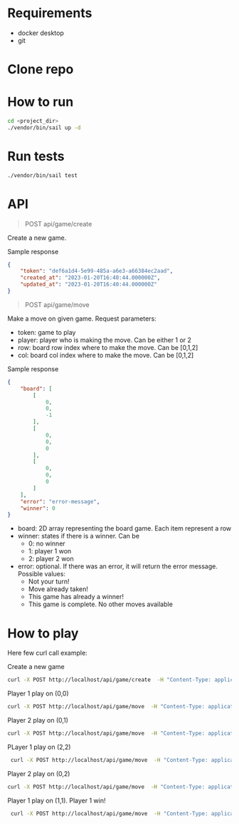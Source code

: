 # Requirements
- docker desktop
- git

# Clone repo

# How to run
```bash
cd <project_dir>
./vendor/bin/sail up -d
```

# Run tests

```bash
./vendor/bin/sail test
```


# API
> POST api/game/create

Create a new game.

Sample response
```json
{
    "token": "def6a1d4-5e99-485a-a6e3-a66384ec2aad",
    "created_at": "2023-01-20T16:40:44.000000Z",
    "updated_at": "2023-01-20T16:40:44.000000Z"
}
```
>POST api/game/move

Make a move on given game. Request parameters:
- token: game to play
- player: player who is making the move. Can be either 1 or 2
- row: board row index where to make the move. Can be [0,1,2]
- col: board col index where to make the move. Can be [0,1,2]

Sample response
```json
{
    "board": [
        [
            0,
            0,
            -1
        ],
        [
            0,
            0,
            0
        ],
        [
            0,
            0,
            0
        ]
    ],
    "error": "error-message",
    "winner": 0
}
```
- board: 2D array representing the board game. Each item represent a row
- winner: states if there is a winner. Can be
    - 0: no winner
    - 1: player 1 won
    - 2: player 2 won
- error: optional. If there was an error, it will return the error message. Possible values:
    - Not your turn!
    - Move already taken!
    - This game has already a winner!
    - This game is complete. No other moves available

# How to play
Here few curl call example:

Create a new game
```bash
curl -X POST http://localhost/api/game/create  -H "Content-Type: application/json" -H "Accept: application/json"
```
Player 1 play on (0,0)
```bash
curl -X POST http://localhost/api/game/move  -H "Content-Type: application/json" -H "Accept: application/json" -d '{"token": "58d412e4-e083-4441-8e7f-3379633e31ec", "player": 1, "row":0, "col": 0}'
```

Player 2 play on (0,1)
```bash
curl -X POST http://localhost/api/game/move  -H "Content-Type: application/json" -H "Accept: application/json" -d '{"token": "58d412e4-e083-4441-8e7f-3379633e31ec", "player": 2, "row":0, "col": 1}'
```

PLayer 1 play on (2,2)
```bash
 curl -X POST http://localhost/api/game/move  -H "Content-Type: application/json" -H "Accept: application/json" -d '{"token": "58d412e4-e083-4441-8e7f-3379633e31ec", "player": 1, "row":2, "col": 2}'
```

Player 2 play on (0,2)
```bash
curl -X POST http://localhost/api/game/move  -H "Content-Type: application/json" -H "Accept: application/json" -d '{"token": "58d412e4-e083-4441-8e7f-3379633e31ec", "player": 2, "row":0, "col": 2}'
```

Player 1 play on (1,1). Player 1 win!
```bash
 curl -X POST http://localhost/api/game/move  -H "Content-Type: application/json" -H "Accept: application/json" -d '{"token": "58d412e4-e083-4441-8e7f-3379633e31ec", "player": 1, "row":1, "col": 1}'
```
